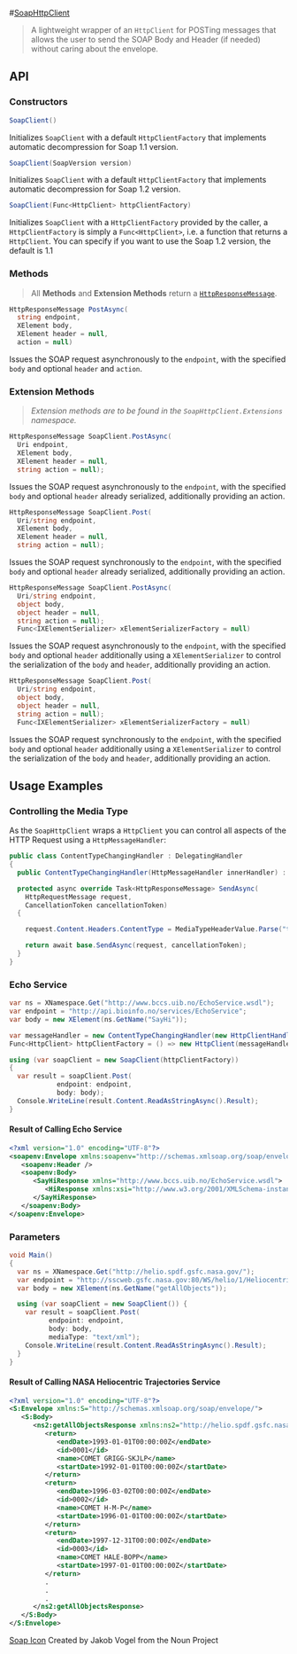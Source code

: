 #[SoapHttpClient][nuget-url]

> A lightweight wrapper of an `HttpClient` for POSTing messages that allows the
> user to send the SOAP Body and Header (if needed) without caring about the
> envelope.

## API

### Constructors

```csharp
SoapClient()
```

Initializes `SoapClient` with a default `HttpClientFactory` that implements
automatic decompression for Soap 1.1 version.

```csharp
SoapClient(SoapVersion version)
```

Initializes `SoapClient` with a default `HttpClientFactory` that implements
automatic decompression for Soap 1.2 version.

```csharp
SoapClient(Func<HttpClient> httpClientFactory)
```

Initializes `SoapClient` with a `HttpClientFactory` provided by the caller, a
`HttpClientFactory` is simply a `Func<HttpClient>`, i.e. a function that
returns a `HttpClient`. You can specify if you want to use the Soap 1.2 version, the default is 1.1

### Methods

> All **Methods** and **Extension Methods** return a
> [`HttpResponseMessage`][msdn-httpresponsemessage].

```csharp
HttpResponseMessage PostAsync(
  string endpoint,
  XElement body,
  XElement header = null,
  action = null)
```

Issues the SOAP request asynchronously to the `endpoint`, with the specified
`body` and optional `header` and `action`.

### Extension Methods

> *Extension methods are to be found in the `SoapHttpClient.Extensions`*
> *namespace.*

```csharp
HttpResponseMessage SoapClient.PostAsync(
  Uri endpoint,
  XElement body,
  XElement header = null,
  string action = null);
```

Issues the SOAP request asynchronously to the `endpoint`, with the specified
`body` and optional `header` already serialized, additionally providing an action.

```csharp
HttpResponseMessage SoapClient.Post(
  Uri/string endpoint,
  XElement body,
  XElement header = null,
  string action = null);
```

Issues the SOAP request synchronously to the `endpoint`, with the specified
`body` and optional `header` already serialized, additionally providing an action.

```csharp
HttpResponseMessage SoapClient.PostAsync(
  Uri/string endpoint,
  object body,
  object header = null,
  string action = null);
  Func<IXElementSerializer> xElementSerializerFactory = null)
```

Issues the SOAP request asynchronously to the `endpoint`, with the specified
`body` and optional `header` additionally using a `XElementSerializer` to
control the serialization of the `body` and `header`, additionally providing an action.

```csharp
HttpResponseMessage SoapClient.Post(
  Uri/string endpoint,
  object body,
  object header = null,
  string action = null);
  Func<IXElementSerializer> xElementSerializerFactory = null)
```

Issues the SOAP request synchronously to the `endpoint`, with the specified
`body` and optional `header` additionally using a `XElementSerializer` to
control the serialization of the `body` and `header`, additionally providing an action.

## Usage Examples

### Controlling the Media Type

As the `SoapHttpClient` wraps a `HttpClient` you can control all aspects of
the HTTP Request using a `HttpMessageHandler`:

```csharp
public class ContentTypeChangingHandler : DelegatingHandler
{
  public ContentTypeChangingHandler(HttpMessageHandler innerHandler) : base(innerHandler) { }

  protected async override Task<HttpResponseMessage> SendAsync(
    HttpRequestMessage request,
    CancellationToken cancellationToken)
  {

    request.Content.Headers.ContentType = MediaTypeHeaderValue.Parse("text/xml; charset=utf-8");

    return await base.SendAsync(request, cancellationToken);
  }
}
```

### Echo Service

```csharp
var ns = XNamespace.Get("http://www.bccs.uib.no/EchoService.wsdl");
var endpoint = "http://api.bioinfo.no/services/EchoService";
var body = new XElement(ns.GetName("SayHi"));

var messageHandler = new ContentTypeChangingHandler(new HttpClientHandler());
Func<HttpClient> httpClientFactory = () => new HttpClient(messageHandler);

using (var soapClient = new SoapClient(httpClientFactory))
{
  var result = soapClient.Post(
            endpoint: endpoint,
            body: body);
  Console.WriteLine(result.Content.ReadAsStringAsync().Result);
}
```

#### Result of Calling Echo Service

```xml
<?xml version="1.0" encoding="UTF-8"?>
<soapenv:Envelope xmlns:soapenv="http://schemas.xmlsoap.org/soap/envelope/">
   <soapenv:Header />
   <soapenv:Body>
      <SayHiResponse xmlns="http://www.bccs.uib.no/EchoService.wsdl">
         <HiResponse xmlns:xsi="http://www.w3.org/2001/XMLSchema-instance" xsi:nil="true" />
      </SayHiResponse>
   </soapenv:Body>
</soapenv:Envelope>
```

### Parameters

```csharp
void Main()
{
  var ns = XNamespace.Get("http://helio.spdf.gsfc.nasa.gov/");
  var endpoint = "http://sscweb.gsfc.nasa.gov:80/WS/helio/1/HeliocentricTrajectoriesService";
  var body = new XElement(ns.GetName("getAllObjects"));

  using (var soapClient = new SoapClient()) {
    var result = soapClient.Post(
          endpoint: endpoint,
          body: body,
          mediaType: "text/xml");
    Console.WriteLine(result.Content.ReadAsStringAsync().Result);
  }
}
```

#### Result of Calling NASA Heliocentric Trajectories Service

```xml
<?xml version="1.0" encoding="UTF-8"?>
<S:Envelope xmlns:S="http://schemas.xmlsoap.org/soap/envelope/">
   <S:Body>
      <ns2:getAllObjectsResponse xmlns:ns2="http://helio.spdf.gsfc.nasa.gov/">
         <return>
            <endDate>1993-01-01T00:00:00Z</endDate>
            <id>0001</id>
            <name>COMET GRIGG-SKJLP</name>
            <startDate>1992-01-01T00:00:00Z</startDate>
         </return>
         <return>
            <endDate>1996-03-02T00:00:00Z</endDate>
            <id>0002</id>
            <name>COMET H-M-P</name>
            <startDate>1996-01-01T00:00:00Z</startDate>
         </return>
         <return>
            <endDate>1997-12-31T00:00:00Z</endDate>
            <id>0003</id>
            <name>COMET HALE-BOPP</name>
            <startDate>1997-01-01T00:00:00Z</startDate>
         </return>
         .
         .
         .
      </ns2:getAllObjectsResponse>
   </S:Body>
</S:Envelope>
```

[Soap Icon][nounproj-soap] Created by Jakob Vogel from the Noun Project

  [msdn-httpresponsemessage]: https://msdn.microsoft.com/en-us/library/system.net.http.httpresponsemessage(v=vs.118).aspx
  [nounproj-soap]: https://thenounproject.com/icon/44504/
  [nuget-url]: https://www.nuget.org/packages/SoapHttpClient/